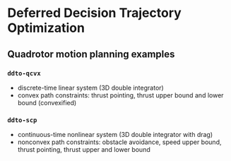 # Deferred Decision Trajectory Optimization

## Quadrotor motion planning examples

### `ddto-qcvx`
 - discrete-time linear system (3D double integrator)
 - convex path constraints: thrust pointing, thrust upper bound and lower bound (convexified)

### `ddto-scp`
 - continuous-time nonlinear system (3D double integrator with drag)
 - nonconvex path constraints: obstacle avoidance, speed upper bound, thrust pointing, thrust upper and lower bound